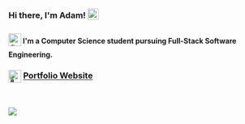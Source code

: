 <h3>Hi there, I'm Adam! <a href="https://github.com/snow-adam"><img src="https://images.emojiterra.com/google/noto-emoji/unicode-15/animated/1f423.gif" width="22px" alt="=🐣" style="vertical-align: middle; margin-bottom: 7px;"></a></h3>

<h4><a href="https://github.com/snow-adam"><img src="https://em-content.zobj.net/source/animated-noto-color-emoji/356/fire_1f525.gif" width="25px" alt="🔥" style="vertical-align: middle; margin-bottom: 8px;"></a> I'm a Computer Science student pursuing Full-Stack Software Engineering.</h4>

<h3><a href="https://snow-adam.github.io/portfolio-website/"><img src="https://images.emojiterra.com/google/noto-emoji/unicode-15/animated/1f388.gif" width="25px" alt="🎈" style="vertical-align: middle; margin-bottom: 1px;"></a> <a href="https://snow-adam.github.io/portfolio-website/">Portfolio Website</a></h3>

<br>

<a href="https://wakatime.com/@adam_snow"><img src="https://github-readme-stats.vercel.app/api/wakatime?username=adam_snow&theme=radical&custom_title=⚡&nbsp;Top&nbsp;Languages&langs_count=6&layout=compact"></a>
